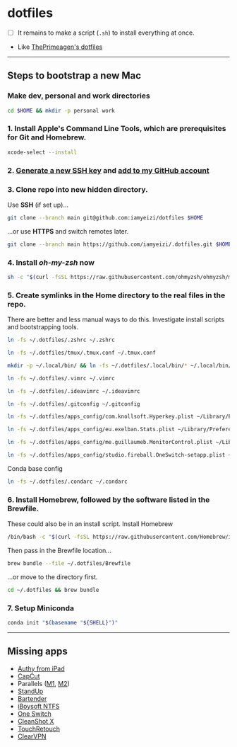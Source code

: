 # dotfiles

- [ ] It remains to make a script (`.sh`) to install everything at once.
- Like [ThePrimeagen's dotfiles](https://github.com/ThePrimeagen/.dotfiles)

---

## Steps to bootstrap a new Mac

### Make dev, personal and work directories

```zsh
cd $HOME && mkdir -p personal work
```

### 1. Install Apple's Command Line Tools, which are prerequisites for Git and Homebrew.

```zsh
xcode-select --install
```

### 2. [Generate a new SSH key](https://docs.github.com/en/authentication/connecting-to-github-with-ssh/generating-a-new-ssh-key-and-adding-it-to-the-ssh-agent) and [add to my GitHub account](https://docs.github.com/en/authentication/connecting-to-github-with-ssh/adding-a-new-ssh-key-to-your-github-account)

### 3. Clone repo into new hidden directory.

Use **SSH** (if set up)...

```zsh
git clone --branch main git@github.com:iamyeizi/dotfiles $HOME
```

...or use **HTTPS** and switch remotes later.

```zsh
git clone --branch main https://github.com/iamyeizi/.dotfiles.git $HOME
```

### 4. Install **_oh-my-zsh_** now

```zsh
sh -c "$(curl -fsSL https://raw.githubusercontent.com/ohmyzsh/ohmyzsh/master/tools/install.sh)"
```

### 5. Create symlinks in the Home directory to the real files in the repo.

There are better and less manual ways to do this. Investigate install scripts and bootstrapping tools.

```zsh
ln -fs ~/.dotfiles/.zshrc ~/.zshrc
```

```zsh
ln -fs ~/.dotfiles/tmux/.tmux.conf ~/.tmux.conf
```

```zsh
mkdir -p ~/.local/bin/ && ln -fs ~/.dotfiles/.local/bin/* ~/.local/bin/
```

```zsh
ln -fs ~/.dotfiles/.vimrc ~/.vimrc
```

```zsh
ln -fs ~/.dotfiles/.ideavimrc ~/.ideavimrc
```

```zsh
ln -fs ~/.dotfiles/.gitconfig ~/.gitconfig
```

```zsh
ln -fs ~/.dotfiles/apps_config/com.knollsoft.Hyperkey.plist ~/Library/Preferences/com.knollsoft.Hyperkey.plist
```

```zsh
ln -fs ~/.dotfiles/apps_config/eu.exelban.Stats.plist ~/Library/Preferences/eu.exelban.Stats.plist
```

```zsh
ln -fs ~/.dotfiles/apps_config/me.guillaumeb.MonitorControl.plist ~/Library/Preferences/me.guillaumeb.MonitorControl.plist
```

```zsh
ln -fs ~/.dotfiles/apps_config/studio.fireball.OneSwitch-setapp.plist ~/Library/Preferences/studio.fireball.OneSwitch-setapp.plist
```

Conda base config

```zsh
ln -fs ~/.dotfiles/.condarc ~/.condarc
```

### 6. Install Homebrew, followed by the software listed in the Brewfile.

These could also be in an install script. Install Homebrew

```zsh
/bin/bash -c "$(curl -fsSL https://raw.githubusercontent.com/Homebrew/install/HEAD/install.sh)"
```

Then pass in the Brewfile location...

```zsh
brew bundle --file ~/.dotfiles/Brewfile
```

...or move to the directory first.

```zsh
cd ~/.dotfiles && brew bundle
```

### 7. Setup Miniconda

```zsh
conda init "$(basename "${SHELL}")"
```

---

## Missing apps

- [Authy from iPad](https://apps.apple.com/ar/app/twilio-authy/id494168017?l=en)
- [CapCut](https://apps.apple.com/ar/app/capcut-video-editor/id1500855883?l=en)
- Parallels ([M1](https://haxmac.cc/?s=parallels), [M2](https://nmac.to/search/?q=parallels#gsc.tab=0&gsc.q=parallels&gsc.page=1))
- [StandUp](https://apps.apple.com/ar/app/standup/id1439378680?l=en&mt=12)
- [Bartender](https://setapp.com/apps/bartender)
- [iBoysoft NTFS](https://setapp.com/apps/iboysoft-ntfs-for-mac)
- [One Switch](https://setapp.com/apps/one-switch)
- [CleanShot X](https://setapp.com/apps/cleanshot)
- [TouchRetouch](https://setapp.com/apps/touchretouch)
- [ClearVPN](https://setapp.com/apps/clearvpn)
